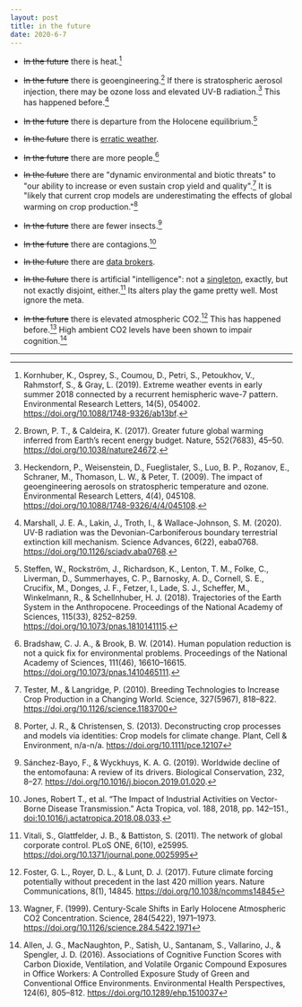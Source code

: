 ```yaml
---
layout: post
title: in the future
date: 2020-6-7
---
```


- ~~In the future~~ there is heat.[^1]

- ~~In the future~~ there is geoengineering.[^2] If there is stratospheric aerosol injection, there may be ozone loss and elevated UV-B radiation.[^3] This has happened before.[^4]

- ~~In the future~~ there is departure from the Holocene equilibrium.[^5]

- ~~In the future~~ there is [erratic weather](https://www.farmprogress.com/farm-operations/usda-crop-progress-corn-planting-drags-along).

- ~~In the future~~ there are more people.[^6]

- ~~In the future~~ there are "dynamic environmental and biotic threats" to "our ability to increase or even sustain crop yield and quality".[^7] It is "likely that current crop models are underestimating the effects of global warming on crop production."[^8]

- ~~In the future~~ there are fewer insects.[^9]

- ~~In the future~~ there are contagions.[^10]

- ~~In the future~~ there are [data brokers](https://www.schneier.com/essays/archives/2020/01/were_banning_facial_.html).

- ~~In the future~~ there is artificial "intelligence": not a [singleton](https://nickbostrom.com/fut/singleton.html), exactly, but not exactly disjoint, either.[^11] Its alters play the game pretty well. Most ignore the meta.

- ~~In the future~~ there is elevated atmospheric CO2.[^12] This has happened before.[^13] High ambient CO2 levels have been shown to impair cognition.[^14]

---

[^1]: Kornhuber, K., Osprey, S., Coumou, D., Petri, S., Petoukhov, V., Rahmstorf, S., & Gray, L. (2019). Extreme weather events in early summer 2018 connected by a recurrent hemispheric wave-7 pattern. Environmental Research Letters, 14(5), 054002. <a href="https://doi.org/10.1088/1748-9326/ab13bf">https://doi.org/10.1088/1748-9326/ab13bf</a>.

[^2]: Brown, P. T., & Caldeira, K. (2017). Greater future global warming inferred from Earth’s recent energy budget. Nature, 552(7683), 45–50. <a href="">https://doi.org/10.1038/nature24672</a>.

[^3]: Heckendorn, P., Weisenstein, D., Fueglistaler, S., Luo, B. P., Rozanov, E., Schraner, M., Thomason, L. W., & Peter, T. (2009). The impact of geoengineering aerosols on stratospheric temperature and ozone. Environmental Research Letters, 4(4), 045108. <a href="https://doi.org/10.1088/1748-9326/4/4/045108">https://doi.org/10.1088/1748-9326/4/4/045108</a>.

[^4]: Marshall, J. E. A., Lakin, J., Troth, I., & Wallace-Johnson, S. M. (2020). UV-B radiation was the Devonian-Carboniferous boundary terrestrial extinction kill mechanism. Science Advances, 6(22), eaba0768. <a href="https://doi.org/10.1126/sciadv.aba0768">https://doi.org/10.1126/sciadv.aba0768</a>.

[^5]: Steffen, W., Rockström, J., Richardson, K., Lenton, T. M., Folke, C., Liverman, D., Summerhayes, C. P., Barnosky, A. D., Cornell, S. E., Crucifix, M., Donges, J. F., Fetzer, I., Lade, S. J., Scheffer, M., Winkelmann, R., & Schellnhuber, H. J. (2018). Trajectories of the Earth System in the Anthropocene. Proceedings of the National Academy of Sciences, 115(33), 8252–8259. <a href="https://doi.org/10.1073/pnas.1810141115">https://doi.org/10.1073/pnas.1810141115</a>.

[^6]: Bradshaw, C. J. A., & Brook, B. W. (2014). Human population reduction is not a quick fix for environmental problems. Proceedings of the National Academy of Sciences, 111(46), 16610–16615. <a href="https://doi.org/10.1073/pnas.1410465111">https://doi.org/10.1073/pnas.1410465111</a>.

[^7]: Tester, M., & Langridge, P. (2010). Breeding Technologies to Increase Crop Production in a Changing World. Science, 327(5967), 818–822. <a href="https://doi.org/10.1126/science.1183700">https://doi.org/10.1126/science.1183700</a>

[^8]: Porter, J. R., & Christensen, S. (2013). Deconstructing crop processes and models via identities: Crop models for climate change. Plant, Cell & Environment, n/a-n/a. <a href="https://doi.org/10.1111/pce.12107">https://doi.org/10.1111/pce.12107</a>

[^9]: Sánchez-Bayo, F., & Wyckhuys, K. A. G. (2019). Worldwide decline of the entomofauna: A review of its drivers. Biological Conservation, 232, 8–27. <a href="https://doi.org/10.1016/j.biocon.2019.01.020">https://doi.org/10.1016/j.biocon.2019.01.020</a>.

[^10]: Jones, Robert T., et al. “The Impact of Industrial Activities on Vector-Borne Disease Transmission.” Acta Tropica, vol. 188, 2018, pp. 142–151., <a href="">doi:10.1016/j.actatropica.2018.08.033</a>.

[^11]: Vitali, S., Glattfelder, J. B., & Battiston, S. (2011). The network of global corporate control. PLoS ONE, 6(10), e25995. <a href="https://doi.org/10.1371/journal.pone.0025995">https://doi.org/10.1371/journal.pone.0025995</a>

[^12]: Foster, G. L., Royer, D. L., & Lunt, D. J. (2017). Future climate forcing potentially without precedent in the last 420 million years. Nature Communications, 8(1), 14845. <a href="https://doi.org/10.1038/ncomms14845">https://doi.org/10.1038/ncomms14845</a>

[^13]: Wagner, F. (1999). Century-Scale Shifts in Early Holocene Atmospheric CO2 Concentration. Science, 284(5422), 1971–1973. <a href="https://doi.org/10.1126/science.284.5422.1971">https://doi.org/10.1126/science.284.5422.1971</a>

[^14]: Allen, J. G., MacNaughton, P., Satish, U., Santanam, S., Vallarino, J., & Spengler, J. D. (2016). Associations of Cognitive Function Scores with Carbon Dioxide, Ventilation, and Volatile Organic Compound Exposures in Office Workers: A Controlled Exposure Study of Green and Conventional Office Environments. Environmental Health Perspectives, 124(6), 805–812. <a href="https://doi.org/10.1289/ehp.1510037">https://doi.org/10.1289/ehp.1510037</a>


